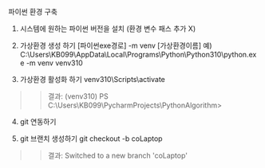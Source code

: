 파이썬 환경 구축

1. 시스템에 원하는 파이썬 버전을 설치 (환경 변수 패스 추가 X)

2. 가상환경 생성 하기
[파이썬exe경로] -m venv [가상환경이름]
예) C:\Users\KB099\AppData\Local\Programs\Python\Python310\python.exe -m venv venv310

3. 가상환경 활성화 하기
venv310\Scripts\activate
>> 결과: (venv310) PS C:\Users\KB099\PycharmProjects\PythonAlgorithm> 
4. git 연동하기

5. git 브랜치 생성하기 
git checkout -b coLaptop
>> 결과: Switched to a new branch 'coLaptop'
